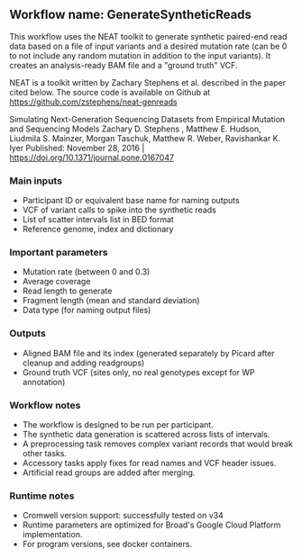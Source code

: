 ## Workflow name: GenerateSyntheticReads

 This workflow uses the NEAT toolkit to generate synthetic paired-end read data based on a file of input variants
 and a desired mutation rate (can be 0 to not include any random mutation in addition to the input variants).
 It creates an analysis-ready BAM file and a "ground truth" VCF.

 NEAT is a toolkit written by Zachary Stephens et al. described in the paper cited below. The source code is
 available on Github at https://github.com/zstephens/neat-genreads

 Simulating Next-Generation Sequencing Datasets from Empirical Mutation and Sequencing Models
 Zachary D. Stephens , Matthew E. Hudson, Liudmila S. Mainzer, Morgan Taschuk, Matthew R. Weber, Ravishankar K. Iyer
 Published: November 28, 2016 | https://doi.org/10.1371/journal.pone.0167047

### Main inputs
 - Participant ID or equivalent base name for naming outputs
 - VCF of variant calls to spike into the synthetic reads
 - List of scatter intervals list in BED format
 - Reference genome, index and dictionary

### Important parameters
 - Mutation rate (between 0 and 0.3)
 - Average coverage
 - Read length to generate
 - Fragment length (mean and standard deviation)
 - Data type (for naming output files)

### Outputs
 - Aligned BAM file and its index (generated separately by Picard after cleanup and adding readgroups)
 - Ground truth VCF (sites only, no real genotypes except for WP annotation)

### Workflow notes
 - The workflow is designed to be run per participant.
 - The synthetic data generation is scattered across lists of intervals.
 - A preprocessing task removes complex variant records that would break other tasks.
 - Accessory tasks apply fixes for read names and VCF header issues.
 - Artificial read groups are added after merging.

### Runtime notes
 - Cromwell version support: successfully tested on v34
 - Runtime parameters are optimized for Broad's Google Cloud Platform implementation.
 - For program versions, see docker containers.
